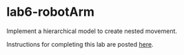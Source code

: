 # lab6-robotArm
Implement a hierarchical model to create nested movement. 

Instructions for completing this lab are posted [here](https://csc-vu.github.io/classes/csc4300/labs/lab06-robotArm/lab6-instr.html). 


